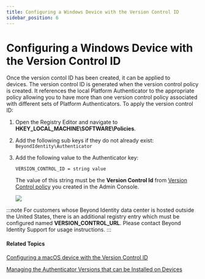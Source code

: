 ```yaml
---
title: Configuring a Windows Device with the Version Control ID
sidebar_position: 6
---   
```


Configuring a Windows Device with the Version Control ID
========================================================

Once the version contol ID has been created, it can be applied to devices. The version control ID is generated when the version control policy is created. It references the local Platform Authenticator to the appropriate policy allowing you to have more than one version control policy associated with different sets of Platform Authenticators. To apply the version control ID:

1.  Open the Registry Editor and navigate to **HKEY\_LOCAL\_MACHINE\\SOFTWARE\\Policies**.
    
2.  Add the following sub keys if they do not already exist:  
    `BeyondIdentity\Authenticator`
    
3.  Add the following value to the Authenticator key:
    
    `VERSION_CONTROL_ID = string value`  
      
    The value of this string must be the **Version Control Id** from [Version Control policy](/docs/secure-work/workforce-settings/version-control/managing-the-authenticator-versions-allowed-on-devices) you created in the Admin Console.
    
    ![](/images/version-control/version_control_id_windows_registry.png)
    

:::note
For customers whose Beyond Identity data center is hosted outside the United States, there is an additional registry entry which must be configured named **VERSION\_CONTROL\_URL**. Please contact Beyond Identity Support for usage instructions.
:::

#### Related Topics

[Configuring a macOS device with the Version Control ID](/docs/secure-work/workforce-settings/version-control/configuring-a-macos-device-with-the-version-control-id)

[Managing the Authenticator Versions that can be Installed on Devices](/docs/secure-work/workforce-settings/version-control/managing-the-authenticator-versions-allowed-on-devices)